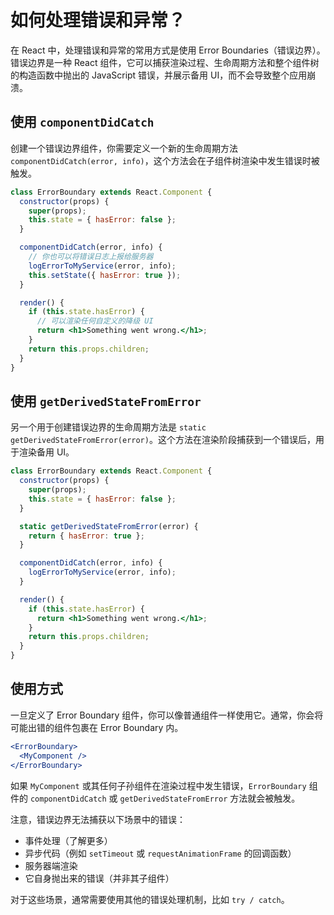 # 如何处理错误和异常？

在 React 中，处理错误和异常的常用方式是使用 Error Boundaries（错误边界）。错误边界是一种 React 组件，它可以捕获渲染过程、生命周期方法和整个组件树的构造函数中抛出的 JavaScript 错误，并展示备用 UI，而不会导致整个应用崩溃。

## 使用 `componentDidCatch`

创建一个错误边界组件，你需要定义一个新的生命周期方法 `componentDidCatch(error, info)`，这个方法会在子组件树渲染中发生错误时被触发。

```jsx
class ErrorBoundary extends React.Component {
  constructor(props) {
    super(props);
    this.state = { hasError: false };
  }

  componentDidCatch(error, info) {
    // 你也可以将错误日志上报给服务器
    logErrorToMyService(error, info);
    this.setState({ hasError: true });
  }

  render() {
    if (this.state.hasError) {
      // 可以渲染任何自定义的降级 UI
      return <h1>Something went wrong.</h1>;
    }
    return this.props.children; 
  }
}
```

## 使用 `getDerivedStateFromError`

另一个用于创建错误边界的生命周期方法是 `static getDerivedStateFromError(error)`。这个方法在渲染阶段捕获到一个错误后，用于渲染备用 UI。

```jsx
class ErrorBoundary extends React.Component {
  constructor(props) {
    super(props);
    this.state = { hasError: false };
  }

  static getDerivedStateFromError(error) {
    return { hasError: true };
  }

  componentDidCatch(error, info) {
    logErrorToMyService(error, info);
  }

  render() {
    if (this.state.hasError) {
      return <h1>Something went wrong.</h1>;
    }
    return this.props.children; 
  }
}
```

## 使用方式

一旦定义了 Error Boundary 组件，你可以像普通组件一样使用它。通常，你会将可能出错的组件包裹在 Error Boundary 内。

```jsx
<ErrorBoundary>
  <MyComponent />
</ErrorBoundary>
```

如果 `MyComponent` 或其任何子孙组件在渲染过程中发生错误，`ErrorBoundary` 组件的 `componentDidCatch` 或 `getDerivedStateFromError` 方法就会被触发。

注意，错误边界无法捕获以下场景中的错误：

- 事件处理（了解更多）
- 异步代码（例如 `setTimeout` 或 `requestAnimationFrame` 的回调函数）
- 服务器端渲染
- 它自身抛出来的错误（并非其子组件）

对于这些场景，通常需要使用其他的错误处理机制，比如 `try / catch`。